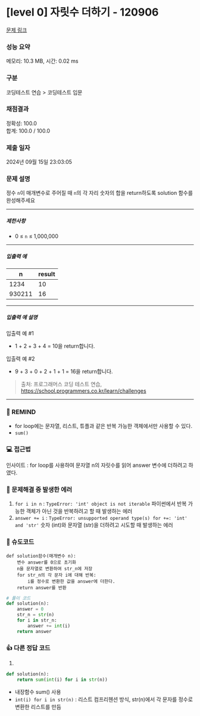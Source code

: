 # [level 0] 자릿수 더하기 - 120906 

[문제 링크](https://school.programmers.co.kr/learn/courses/30/lessons/120906) 

### 성능 요약

메모리: 10.3 MB, 시간: 0.02 ms

### 구분

코딩테스트 연습 > 코딩테스트 입문

### 채점결과

정확성: 100.0<br/>합계: 100.0 / 100.0

### 제출 일자

2024년 09월 15일 23:03:05

### 문제 설명

<p>정수 <code>n</code>이 매개변수로 주어질 때 <code>n</code>의 각 자리 숫자의 합을 return하도록 solution 함수를 완성해주세요</p>

<hr>

<h5>제한사항</h5>

<ul>
<li>0 ≤ <code>n</code> ≤ 1,000,000</li>
</ul>

<hr>

<h5>입출력 예</h5>
<table class="table">
        <thead><tr>
<th>n</th>
<th>result</th>
</tr>
</thead>
        <tbody><tr>
<td>1234</td>
<td>10</td>
</tr>
<tr>
<td>930211</td>
<td>16</td>
</tr>
</tbody>
      </table>
<hr>

<h5>입출력 예 설명</h5>

<p>입출력 예 #1</p>

<ul>
<li>1 + 2 + 3 + 4 = 10을 return합니다.</li>
</ul>

<p>입출력 예 #2</p>

<ul>
<li>9 + 3 + 0 + 2 + 1 + 1 = 16을 return합니다.</li>
</ul>


> 출처: 프로그래머스 코딩 테스트 연습, https://school.programmers.co.kr/learn/challenges
---
### 🤔 REMIND
- for loop에는 문자열, 리스트, 튜플과 같은 반복 가능한 객체에서만 사용할 수 있다.
- `sum()`

### 💻 접근법
인사이트 : for loop를 사용하여 문자열 n의 자릿수를 읽어 answer 변수에 더하려고 하였다.

### 🚫 문제해결 중 발생한 에러
1. `for i in n` : `TypeError: 'int' object is not iterable` 파이썬에서 반복 가능한 객체가 아닌 것을 반복하려고 할 때 발생하는 에러
2. `answer += i` : `TypeError: unsupported operand type(s) for +=: 'int' and 'str'` 숫자 (int)와 문자열 (str)을 더하려고 시도할 때 발생하는 에러

### 📝 슈도코드
```
def solution함수(매개변수 n):
    변수 answer를 0으로 초기화
    n을 문자열로 변환하여 str_n에 저장
    for str_n의 각 문자 i에 대해 반복:
        i를 정수로 변환한 값을 answer에 더한다.
    return answer를 반환
```
```python
# 풀이 코드
def solution(n):
    answer = 0
    str_n = str(n)
    for i in str_n:
        answer += int(i)
    return answer
```

### 👍 다른 정답 코드
1.
```python
def solution(n):
    return sum(int(i) for i in str(n))
```
- 내장함수 sum() 사용
- `int(i) for i in str(n)` : 리스트 컴프리헨션 방식, str(n)에서 각 문자를 정수로 변환한 리스트를 만듬
